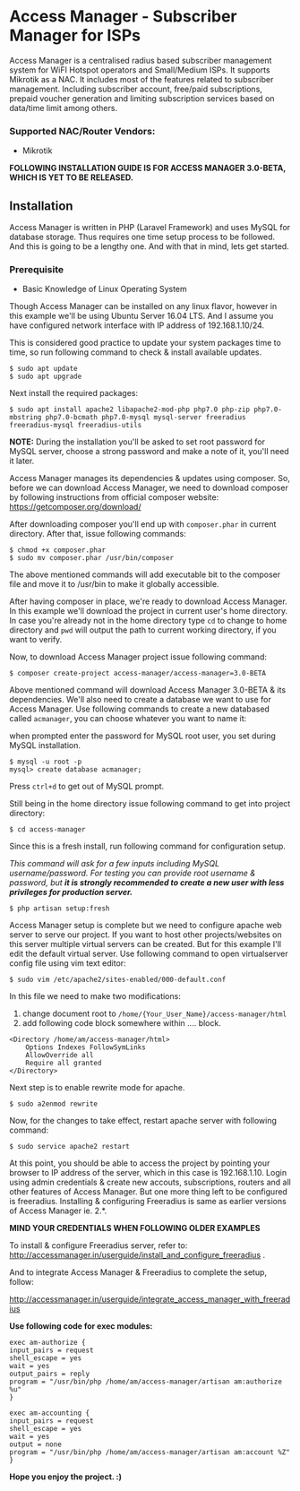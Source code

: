  # Access Manager - Subscriber Manager for ISPs
 

Access Manager is a centralised radius based subscriber management system for 
WiFI Hotspot operators and Small/Medium ISPs. It supports Mikrotik as a NAC. It includes most of the features
related to subscriber management. Including subscriber account, free/paid subscriptions,
prepaid voucher generation and limiting subscription services based on
data/time limit among others.

### Supported NAC/Router Vendors:
- Mikrotik

**FOLLOWING INSTALLATION GUIDE IS FOR ACCESS MANAGER 3.0-BETA, WHICH IS YET TO BE RELEASED.**

## Installation
Access Manager is written in PHP (Laravel Framework) and uses MySQL for database storage. Thus requires one time setup
process to be followed. And this is going to be a lengthy one. And with that in mind, lets get started. 

### Prerequisite
- Basic Knowledge of Linux Operating System

Though Access Manager can be installed on any linux flavor, 
however in this example we'll be using Ubuntu Server 16.04 LTS. And I assume you have configured network interface 
with IP address of 192.168.1.10/24.

This is considered good practice to update your system packages time to time, so run following command to 
check & install available updates.

```
$ sudo apt update
$ sudo apt upgrade 
```

Next install the required packages:

```
$ sudo apt install apache2 libapache2-mod-php php7.0 php-zip php7.0-mbstring php7.0-bcmath php7.0-mysql mysql-server freeradius freeradius-mysql freeradius-utils
```
**NOTE:** 
During the installation you'll be asked to set root password for MySQL server, choose a strong password
and make a note of it, you'll need it later.

Access Manager manages its dependencies & updates using composer. 
So, before we can download Access Manager, we need to download  composer by 
following instructions from official composer website: 
https://getcomposer.org/download/

After downloading composer you'll end up with `composer.phar` in current directory.
After that, issue following commands:
  
```
$ chmod +x composer.phar
$ sudo mv composer.phar /usr/bin/composer
```

The above mentioned commands will add executable bit to the composer file and move it to /usr/bin 
to make it globally accessible.

After having composer in place, we're ready to download Access Manager. In this example we'll download the project in
current user's home directory. In case you're already not in the home directory type `cd` to change to home directory
and `pwd` will output the path to current working directory, if you want to verify.

Now, to download Access Manager project issue following command:

```
$ composer create-project access-manager/access-manager=3.0-BETA
```

Above mentioned command will download Access Manager 3.0-BETA & its dependencies. We'll also need to create a database
we want to use for Access Manager. Use following commands to create a new databased called `acmanager`, 
you can choose whatever you want to name it:

when prompted enter the password for MySQL root user, you set during MySQL installation.

```
$ mysql -u root -p
mysql> create database acmanager;
``` 

Press `ctrl+d` to get out of MySQL prompt.

Still being in the home directory issue following command to get into project directory:

```
$ cd access-manager
```

Since this is a fresh install, run following command for configuration setup.

_This command will ask for a few inputs including MySQL username/password. For testing you can provide 
root username & password, but **it is strongly recommended to create a new user with less privileges for 
production server.**_

```
$ php artisan setup:fresh
```

Access Manager setup is complete but we need to configure apache web server to serve our project. If you want to host 
other projects/websites on this server multiple virtual servers can be created. But for this example I'll
edit the default virtual server. Use following command to open virtualserver config file using vim text editor: 

```
$ sudo vim /etc/apache2/sites-enabled/000-default.conf
```

In this file we need to make two modifications:
1. change document root to `/home/{Your_User_Name}/access-manager/html`
2. add following code block somewhere within <Virtualhost>....</Virtualhost> block.
```
<Directory /home/am/access-manager/html>
    Options Indexes FollowSymLinks
    AllowOverride all
    Require all granted
</Directory>
```

Next step is to enable rewrite mode for apache.

```
$ sudo a2enmod rewrite
```
 
 Now, for the changes to take effect, restart apache server with following command:
 
 ```
 $ sudo service apache2 restart 
 ```
 
At this point, you should be able to access the project by pointing your browser to IP address of the server, which
in this case is 192.168.1.10. Login using admin credentials & create new accouts, subscriptions, routers and all other
features of Access Manager. But one more thing left to be configured is freeradius. Installing & configuring Freeradius
is same as earlier versions of Access Manager ie. 2.*. 

**MIND YOUR CREDENTIALS WHEN FOLLOWING OLDER EXAMPLES**  

To install & configure Freeradius server, refer to: 
http://accessmanager.in/userguide/install_and_configure_freeradius .


And to integrate Access Manager & Freeradius to complete the setup, follow:

http://accessmanager.in/userguide/integrate_access_manager_with_freeradius

**Use following code for exec modules:**

```
exec am-authorize { 
input_pairs = request 
shell_escape = yes 
wait = yes 
output_pairs = reply 
program = "/usr/bin/php /home/am/access-manager/artisan am:authorize %u" 
} 

exec am-accounting { 
input_pairs = request 
shell_escape = yes 
wait = yes
output = none 
program = "/usr/bin/php /home/am/access-manager/artisan am:account %Z" 
}
```


**Hope you enjoy the project. :\)**